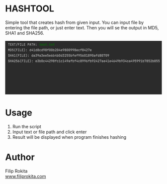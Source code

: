 # HASHTOOL
Simple tool that creates hash from given input. You can input file by entering the file path, or just enter text. Then you will se the output in MD5, SHA1 and SHA256.<br/>
<br/>
<img src="HASHTOOL.png">

# Usage
1. Run the script
2. Input text or file path and click enter
3. Result will be displayed when program finishes hashing

# Author
Filip Rokita<br/>
www.filiprokita.com
